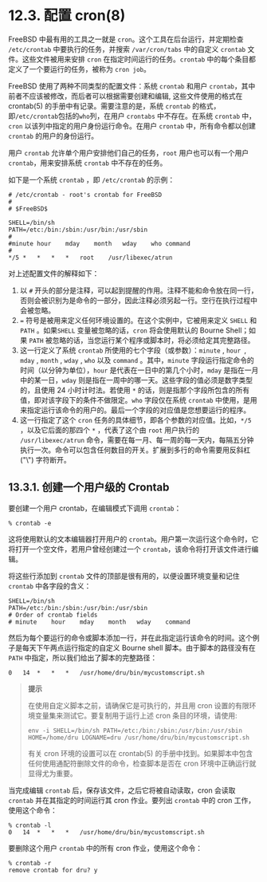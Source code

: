 # 12.3. 配置 cron(8)

FreeBSD 中最有用的工具之一就是 `cron`。这个工具在后台运行，并定期检查 `/etc/crontab` 中要执行的任务，并搜索 `/var/cron/tabs` 中的自定义 `crontab` 文件。这些文件被用来安排 `cron` 在指定时间运行的任务。`crontab` 中的每个条目都定义了一个要运行的任务，被称为 `cron job`。

FreeBSD 使用了两种不同类型的配置文件：系统 `crontab` 和用户 `crontab`，其中前者不应该被修改，而后者可以根据需要创建和编辑, 这些文件使用的格式在 crontab(5) 的手册中有记录。需要注意的是，系统 `crontab` 的格式，即`/etc/crontab`包括的`who`列，在用户 `crontabs` 中不存在。在系统 `crontab` 中，`cron` 以该列中指定的用户身份运行命令。在用户 `crontab` 中，所有命令都以创建 `crontab` 的用户的身份运行。

用户 `crontab` 允许单个用户安排他们自己的任务，`root` 用户也可以有一个用户 `crontab`，用来安排系统 `crontab` 中不存在的任务。

如下是一个系统 `crontab` ，即 `/etc/crontab` 的示例：

```
# /etc/crontab - root's crontab for FreeBSD
#
# $FreeBSD$

SHELL=/bin/sh 
PATH=/etc:/bin:/sbin:/usr/bin:/usr/sbin 
#
#minute	hour	mday	month	wday	who	command 
#
*/5	*	*	*	*	root	/usr/libexec/atrun 
```

对上述配置文件的解释如下：

1. 以 `#` 开头的部分是注释，可以起到提醒的作用。注释不能和命令放在同一行，否则会被识别为是命令的一部分，因此注释必须另起一行。空行在执行过程中会被忽略。
2. `=` 符号是被用来定义任何环境设置的。在这个实例中，它被用来定义 `SHELL` 和 `PATH` 。如果`SHELL`  变量被忽略的话，`cron` 将会使用默认的 Bourne Shell；如果 `PATH` 被忽略的话，当您运行某个程序或脚本时，将必须给定其完整路径。
3. 这一行定义了系统 `crontab` 所使用的七个字段（或参数）：`minute` ,  `hour `,  `mday` ,  `month` ,  `wday` , `who` 以及 `command` 。其中，`minute` 字段运行指定命令的时间（以分钟为单位），`hour` 是代表在一日中的第几个小时，`mday` 是指在一月中的某一日，`wday` 则是指在一周中的哪一天。这些字段的值必须是数字类型的，且使用 24 小时计时法。若使用 `*` 的话，则是指那个字段所包含的所有值，即对该字段下的条件不做限定。`who` 字段仅在系统 `crontab` 中使用，是用来指定运行该命令的用户的。最后一个字段的对应值是您想要运行的程序。
4. 这一行指定了这个 `cron` 任务的具体细节，即各个参数的对应值。比如，`*/5` ，以及它后面的那四个 `*` ，代表了这个由 `root` 用户执行的 `/usr/libexec/atrun` 命令，需要在每一月、每一周的每一天内，每隔五分钟执行一次。命令可以包含任何数目的开关。扩展到多行的命令需要用反斜杠 ("\\") 字符断开。

## 13.3.1. 创建一个用户级的 Crontab

要创建一个用户 crontab，在编辑模式下调用 `crontab`：

```
% crontab -e
```

这将使用默认的文本编辑器打开用户的 `crontab`。用户第一次运行这个命令时，它将打开一个空文件，若用户曾经创建过一个 `crontab`，该命令将打开该文件进行编辑。

将这些行添加到 `crontab` 文件的顶部是很有用的，以便设置环境变量和记住 `crontab` 中各字段的含义：

```
SHELL=/bin/sh
PATH=/etc:/bin:/sbin:/usr/bin:/usr/sbin
# Order of crontab fields
# minute	hour	mday	month	wday	command
```

然后为每个要运行的命令或脚本添加一行，并在此指定运行该命令的时间。这个例子是每天下午两点运行指定的自定义 Bourne shell 脚本。由于脚本的路径没有在 `PATH` 中指定，所以我们给出了脚本的完整路径：

```
0	14	*	*	*	/usr/home/dru/bin/mycustomscript.sh
```

> **提示**
>
> 在使用自定义脚本之前，请确保它是可执行的，并且用 cron 设置的有限环境变量集来测试它。要复制用于运行上述 cron 条目的环境，请使用:
>
> ```
> env -i SHELL=/bin/sh PATH=/etc:/bin:/sbin:/usr/bin:/usr/sbin HOME=/home/dru LOGNAME=dru /usr/home/dru/bin/mycustomscript.sh
> ```
>
> 有关 cron 环境的设置可以在 crontab(5) 的手册中找到。如果脚本中包含任何使用通配符删除文件的命令，检查脚本是否在 cron 环境中正确运行就显得尤为重要。

当完成编辑 `crontab` 后，保存该文件，之后它将被自动读取，cron 会读取 `crontab` 并在其指定的时间运行其 cron 作业。要列出 `crontab` 中的 cron 工作，使用这个命令：

```
% crontab -l
0	14	*	*	*	/usr/home/dru/bin/mycustomscript.sh
```

要删除这个用户 `crontab` 中的所有 cron 作业，使用这个命令：

```
% crontab -r
remove crontab for dru? y
```

